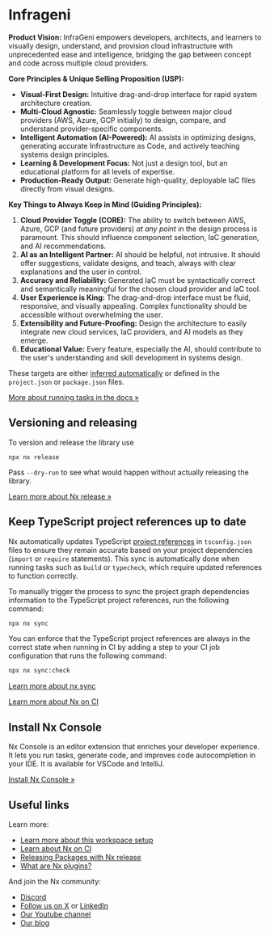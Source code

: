 # Infrageni

**Product Vision:** InfraGeni empowers developers, architects, and learners to visually design, understand, and provision cloud infrastructure with unprecedented ease and intelligence, bridging the gap between concept and code across multiple cloud providers.

**Core Principles & Unique Selling Proposition (USP):**

- **Visual-First Design:** Intuitive drag-and-drop interface for rapid system architecture creation.
- **Multi-Cloud Agnostic:** Seamlessly toggle between major cloud providers (AWS, Azure, GCP initially) to design, compare, and understand provider-specific components.
- **Intelligent Automation (AI-Powered):** AI assists in optimizing designs, generating accurate Infrastructure as Code, and actively teaching systems design principles.
- **Learning & Development Focus:** Not just a design tool, but an educational platform for all levels of expertise.
- **Production-Ready Output:** Generate high-quality, deployable IaC files directly from visual designs.

**Key Things to Always Keep in Mind (Guiding Principles):**

1. **Cloud Provider Toggle (CORE):** The ability to switch between AWS, Azure, GCP (and future providers) _at any point_ in the design process is paramount. This should influence component selection, IaC generation, and AI recommendations.
2. **AI as an Intelligent Partner:** AI should be helpful, not intrusive. It should offer suggestions, validate designs, and teach, always with clear explanations and the user in control.
3. **Accuracy and Reliability:** Generated IaC must be syntactically correct and semantically meaningful for the chosen cloud provider and IaC tool.
4. **User Experience is King:** The drag-and-drop interface must be fluid, responsive, and visually appealing. Complex functionality should be accessible without overwhelming the user.
5. **Extensibility and Future-Proofing:** Design the architecture to easily integrate new cloud services, IaC providers, and AI models as they emerge.
6. **Educational Value:** Every feature, especially the AI, should contribute to the user's understanding and skill development in systems design.

These targets are either [inferred automatically](https://nx.dev/concepts/inferred-tasks?utm_source=nx_project&utm_medium=readme&utm_campaign=nx_projects) or defined in the `project.json` or `package.json` files.

[More about running tasks in the docs &raquo;](https://nx.dev/features/run-tasks?utm_source=nx_project&utm_medium=readme&utm_campaign=nx_projects)

## Versioning and releasing

To version and release the library use

```
npx nx release
```

Pass `--dry-run` to see what would happen without actually releasing the library.

[Learn more about Nx release &raquo;](https://nx.dev/features/manage-releases?utm_source=nx_project&utm_medium=readme&utm_campaign=nx_projects)

## Keep TypeScript project references up to date

Nx automatically updates TypeScript [project references](https://www.typescriptlang.org/docs/handbook/project-references.html) in `tsconfig.json` files to ensure they remain accurate based on your project dependencies (`import` or `require` statements). This sync is automatically done when running tasks such as `build` or `typecheck`, which require updated references to function correctly.

To manually trigger the process to sync the project graph dependencies information to the TypeScript project references, run the following command:

```sh
npx nx sync
```

You can enforce that the TypeScript project references are always in the correct state when running in CI by adding a step to your CI job configuration that runs the following command:

```sh
npx nx sync:check
```

[Learn more about nx sync](https://nx.dev/reference/nx-commands#sync)

[Learn more about Nx on CI](https://nx.dev/ci/intro/ci-with-nx#ready-get-started-with-your-provider?utm_source=nx_project&utm_medium=readme&utm_campaign=nx_projects)

## Install Nx Console

Nx Console is an editor extension that enriches your developer experience. It lets you run tasks, generate code, and improves code autocompletion in your IDE. It is available for VSCode and IntelliJ.

[Install Nx Console &raquo;](https://nx.dev/getting-started/editor-setup?utm_source=nx_project&utm_medium=readme&utm_campaign=nx_projects)

## Useful links

Learn more:

- [Learn more about this workspace setup](https://nx.dev/nx-api/js?utm_source=nx_project&utm_medium=readme&utm_campaign=nx_projects)
- [Learn about Nx on CI](https://nx.dev/ci/intro/ci-with-nx?utm_source=nx_project&utm_medium=readme&utm_campaign=nx_projects)
- [Releasing Packages with Nx release](https://nx.dev/features/manage-releases?utm_source=nx_project&utm_medium=readme&utm_campaign=nx_projects)
- [What are Nx plugins?](https://nx.dev/concepts/nx-plugins?utm_source=nx_project&utm_medium=readme&utm_campaign=nx_projects)

And join the Nx community:

- [Discord](https://go.nx.dev/community)
- [Follow us on X](https://twitter.com/nxdevtools) or [LinkedIn](https://www.linkedin.com/company/nrwl)
- [Our Youtube channel](https://www.youtube.com/@nxdevtools)
- [Our blog](https://nx.dev/blog?utm_source=nx_project&utm_medium=readme&utm_campaign=nx_projects)

